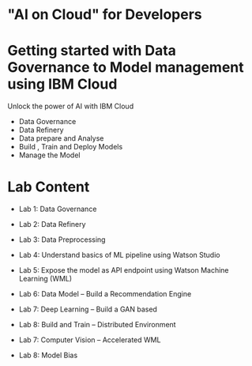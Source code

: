 # "AI on Cloud" for Developers
# Getting started with Data Governance to Model management using IBM Cloud

Unlock the power of AI with IBM Cloud

  - Data Governance
  - Data Refinery 
  - Data prepare and Analyse
  - Build , Train and Deploy Models
  - Manage the Model

# Lab Content

  -  Lab 1:   Data Governance

  - Lab 2: Data Refinery

  - Lab 3: Data Preprocessing 

  - Lab 4: Understand basics of ML pipeline using Watson Studio

  - Lab 5: Expose the model as API endpoint using Watson Machine Learning (WML)

  - Lab 6: Data Model – Build a Recommendation Engine

  - Lab 7: Deep Learning – Build a GAN based

  - Lab 8: Build and Train – Distributed Environment

  - Lab 7: Computer Vision – Accelerated WML

  - Lab 8: Model Bias

 

